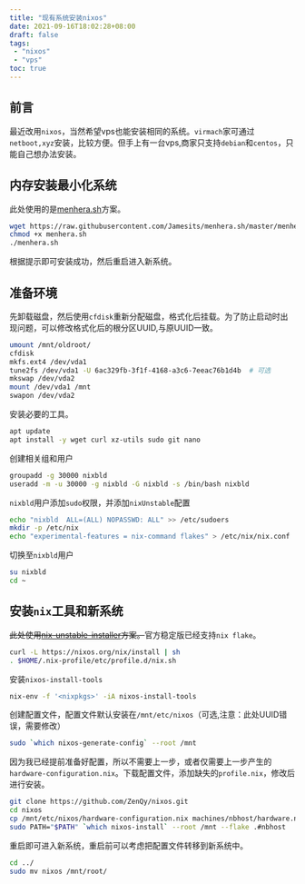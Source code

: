 ```yaml
---
title: "现有系统安装nixos"
date: 2021-09-16T18:02:28+08:00
draft: false
tags:
 - "nixos"
 - "vps"
toc: true
---
```


## 前言

最近改用`nixos`，当然希望vps也能安装相同的系统。`virmach`家可通过`netboot,xyz`安装，比较方便。但手上有一台vps,商家只支持`debian`和`centos`，只能自己想办法安装。

## 内存安装最小化系统

此处使用的是[menhera.sh](https://github.com/Jamesits/menhera.sh)方案。

```bash
wget https://raw.githubusercontent.com/Jamesits/menhera.sh/master/menhera.sh
chmod +x menhera.sh
./menhera.sh
```

根据提示即可安装成功，然后重启进入新系统。

## 准备环境

先卸载磁盘，然后使用`cfdisk`重新分配磁盘，格式化后挂载。为了防止启动时出现问题，可以修改格式化后的根分区UUID,与原UUID一致。

```bash
umount /mnt/oldroot/
cfdisk
mkfs.ext4 /dev/vda1
tune2fs /dev/vda1 -U 6ac329fb-3f1f-4168-a3c6-7eeac76b1d4b  # 可选
mkswap /dev/vda2
mount /dev/vda1 /mnt
swapon /dev/vda2
```

安装必要的工具。

```bash
apt update
apt install -y wget curl xz-utils sudo git nano
```

创建相关组和用户

```bash
groupadd -g 30000 nixbld
useradd -m -u 30000 -g nixbld -G nixbld -s /bin/bash nixbld
```

`nixbld`用户添加`sudo`权限，并添加`nixUnstable`配置

```bash
echo "nixbld  ALL=(ALL) NOPASSWD: ALL" >> /etc/sudoers
mkdir -p /etc/nix
echo "experimental-features = nix-command flakes" > /etc/nix/nix.conf
```

切换至`nixbld`用户

```bash
su nixbld
cd ~
```

## 安装`nix`工具和新系统

~~此处使用[nix-unstable-installer](https://github.com/numtide/nix-unstable-installer)方案。~~官方稳定版已经支持`nix flake`。

```bash
curl -L https://nixos.org/nix/install | sh
. $HOME/.nix-profile/etc/profile.d/nix.sh
```

安装`nixos-install-tools`

```bash
nix-env -f '<nixpkgs>' -iA nixos-install-tools
```

创建配置文件，配置文件默认安装在`/mnt/etc/nixos`（可选,注意：此处UUID错误，需要修改）

```bash
sudo `which nixos-generate-config` --root /mnt
```

因为我已经提前准备好配置，所以不需要上一步，或者仅需要上一步产生的`hardware-configuration.nix`。下载配置文件，添加缺失的`profile.nix`，修改后进行安装。

```bash
git clone https://github.com/ZenQy/nixos.git
cd nixos
cp /mnt/etc/nixos/hardware-configuration.nix machines/nbhost/hardware.nix
sudo PATH="$PATH" `which nixos-install` --root /mnt --flake .#nbhost
```

重启即可进入新系统，重启前可以考虑把配置文件转移到新系统中。

```bash
cd ../
sudo mv nixos /mnt/root/
```